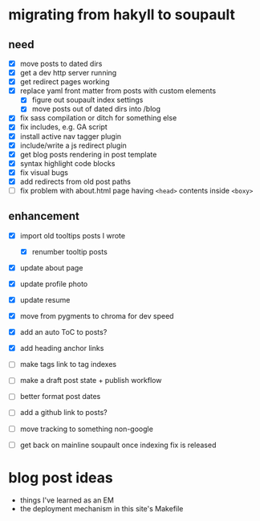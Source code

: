 # migrating from hakyll to soupault

## need

- [x] move posts to dated dirs
- [x] get a dev http server running
- [x] get redirect pages working
- [x] replace yaml front matter from posts with custom elements
  - [x] figure out soupault index settings
  - [x] move posts out of dated dirs into /blog
- [x] fix sass compilation or ditch for something else
- [x] fix includes, e.g. GA script
- [x] install active nav tagger plugin
- [x] include/write a js redirect plugin
- [x] get blog posts rendering in post template
- [x] syntax highlight code blocks
- [x] fix visual bugs
- [x] add redirects from old post paths
- [ ] fix problem with about.html page having `<head>` contents inside `<boxy>`

## enhancement

- [x] import old tooltips posts I wrote
  - [x] renumber tooltip posts
- [x] update about page
- [x] update profile photo
- [x] update resume

- [x] move from pygments to chroma for dev speed
- [x] add an auto ToC to posts?
- [x] add heading anchor links
- [ ] make tags link to tag indexes
- [ ] make a draft post state + publish workflow
- [ ] better format post dates
- [ ] add a github link to posts?
- [ ] move tracking to something non-google

- [ ] get back on mainline soupault once indexing fix is released

# blog post ideas

- things I've learned as an EM
- the deployment mechanism in this site's Makefile

